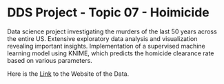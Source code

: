# DDS Project - Topic 07 - Hoimicide

Data science project investigating the murders of the last 50 years across the entire US. Extensive exploratory data analysis and visualization revealing important insights. Implementation of a supervised machine learning model using KNIME, which predicts the homicide clearance rate based on various parameters.

Here is the [Link](http://www.murderdata.org/) to the Website of the Data.

